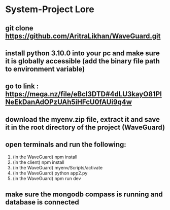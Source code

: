 # System-Project Lore

## git clone https://github.com/AritraLikhan/WaveGuard.git

## install python 3.10.0 into your pc and make sure it is globally accessible (add the binary file path to environment variable)

## go to link : https://mega.nz/file/eBcl3DTD#4dLU3kayO81PINeEkDanAdOPzUAh5iHFcU0fAUi9q4w 

## download the myenv.zip file, extract it and save it in the root directory of the project (WaveGuard)

## open terminals and run the following:

1. (in the WaveGuard) npm install
2. (in the client) npm install
3. (in the WaveGuard) myenv/Scripts/activate
4. (in the WaveGuard) python app2.py
5. (in the WaveGuard) npm run dev

## make sure the mongodb compass is running and database is connected
